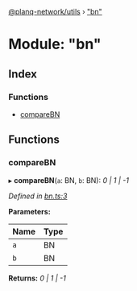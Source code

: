 [@planq-network/utils](../README.md) › ["bn"](_bn_.md)

# Module: "bn"

## Index

### Functions

* [compareBN](_bn_.md#comparebn)

## Functions

###  compareBN

▸ **compareBN**(`a`: BN, `b`: BN): *0 | 1 | -1*

*Defined in [bn.ts:3](https://github.com/planq-network/planq-sdk/blob/master/packages/sdk/utils/src/bn.ts#L3)*

**Parameters:**

Name | Type |
------ | ------ |
`a` | BN |
`b` | BN |

**Returns:** *0 | 1 | -1*
